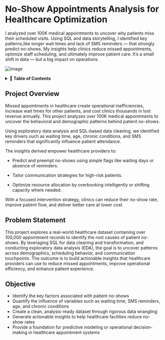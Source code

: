 # No-Show Appointments Analysis for Healthcare Optimization

I analyzed over 100K medical appointments to uncover why patients miss their scheduled visits. Using SQL and data storytelling, I identified key patterns,like longer wait times and lack of SMS reminders — that strongly predict no-shows. My insights help clinics reduce missed appointments, optimize staff scheduling, and ultimately improve patient care. It’s a small shift in data — but a big impact on operations.


![image]()

<details>
<summary><strong>📑 Table of Contents</strong></summary>

- [Project Overview](#project-overview)  
- [Problem Statement](#problem-statement)  
<!-- - [Objective](#objective)   -->
<!-- - [Dataset Description](#dataset-description)   -->
<!-- - [Tools & Technologies](#tools--technologies)   -->
<!-- - [Data Cleaning & Preparation](#data-cleaning--preparation)   -->
<!-- - [Exploratory Data Analysis (EDA)](#exploratory-data-analysis-eda)   -->
<!-- - [Key SQL Queries & Business Insights](#key-sql-queries--business-insights)   -->
  <!-- - [Query 1: Total Revenue](#query-1-total-revenue-from-transaction-and-subscription-fees)   -->
  <!-- - [Query 2: Revenue by Plan Type](#query-2-revenue-breakdown-by-plan-type-free-vs-premium)   -->
  <!-- - [Query 3: Profitability Classification](#query-3-profitability-classification-using-cte--case)   -->
  <!-- - [Query 4: Estimated ROI per User](#query-4-estimated-roi-per-user-assuming-5-costuser)   -->
<!-- - [Data Visualization / Dashboard](#data-visualization--dashboard)   -->
<!-- - [Recommendations](#recommendations)   -->
<!-- - [Challenges Faced](#challenges-faced)   -->
<!-- - [Conclusion](#conclusion)   -->
<!-- - [Next Steps / Future Work](#next-steps--future-work)   -->
- [Author & License](#author--license)

</details>

## Project Overview

Missed appointments in healthcare create operational inefficiencies, increase wait times for other patients, and cost clinics thousands in lost revenue annually. This project analyzes over 100K medical appointments to uncover the behavioral and demographic patterns behind patient no-shows.

Using exploratory data analysis and SQL-based data cleaning, we identified key drivers such as waiting time, age, chronic conditions, and SMS reminders that significantly influence patient attendance.

The insights derived empower healthcare providers to:

- Predict and preempt no-shows using simple flags like waiting days or absence of reminders.

- Tailor communication strategies for high-risk patients.

- Optimize resource allocation by overbooking intelligently or shifting capacity where needed.

With a focused intervention strategy, clinics can reduce their no-show rate, improve patient flow, and deliver better care at lower cost.

## Problem Statement

This project explores a real-world healthcare dataset containing over 100,000 appointment records to identify the root causes of patient no-shows. By leveraging SQL for data cleaning and transformation, and conducting exploratory data analysis (EDA), the goal is to uncover patterns across demographics, scheduling behavior, and communication touchpoints. The outcome is to build actionable insights that healthcare providers can use to reduce missed appointments, improve operational efficiency, and enhance patient experience.

## Objective
- Identify the key factors associated with patient no-shows
- Quantify the influence of variables such as waiting time, SMS reminders, age, and chronic conditions
- Create a clean, analysis-ready dataset through rigorous data wrangling
- Generate actionable insights to help healthcare facilities reduce no-show rates
- Provide a foundation for predictive modeling or operational decision-making in healthcare appointment systems 

<!-- ## Dataset Description

This dataset simulates 12 months of usage from Jan–Dec 2024 and includes four related tables:

| Table Name       | Columns                                | Purpose |
|------------------|----------------------------------------|---------|
| quicksave_users  | user_id, signup_date, user_type, plan_name | User demographics & subscription type |
| transactions     | transaction_id, user_id, date, amount, fee_amount, goal_id | Micro-savings logs + fee generation |
| subscriptions    | user_id, start_date, end_date, fee_amount | Premium subscription tracking |
| goals            | goal_id, goal_name, target_amount | Goal categorization and target logic |

Note: This dataset was randomly generated. -->



<!-- ## Tools & Technologies

- MYSQL – querying, joins, CTEs, CASE logic  
- Power BI – visualization, performance dashboard  
- Excel – KPI tracking and raw data cross-checks  
- GitHub – project publishing and documentation -->

<!-- ## Data Cleaning & Preparation

- Ensured referential integrity across user_id and goal_id  
- Validated date formats and ensured complete monthly data  
- Checked for missing values in financial columns (fee_amount)  
- Verified consistent value ranges (e.g., realistic goal targets and fees) -->

<!-- ## Exploratory Data Analysis (EDA)

- Monthly transaction and subscription volume trends  
- Distribution of users by plan and user type  
- Outlier detection in revenue and goal target amounts  
- Correlation between target amount and transaction frequency -->


<!-- ## Key SQL Queries & Business Insights

### Query 1: Total Revenue from Transaction and Subscription Fees

**Purpose:** Measure the total income QuickSave generated in 2024.

![image](https://github.com/user-attachments/assets/b7d0a92f-85c7-4b7e-8b96-69b47944ec38)

**Insight:**  
QuickSave generated $4,584.12 in total revenue:
- $3,788.78 from transaction fees  
- $795.34 from premium subscriptions  
This indicates a working hybrid model, though transactions dominate. -->

<!-- ### Query 2: Revenue Breakdown by Plan Type (Free vs Premium)

**Purpose:** Evaluate how user plans contribute to overall revenue.

![image](https://github.com/user-attachments/assets/9cf13184-fa5a-4dad-b65a-6813ff1c6c63)

**Insight:**  
Premium users (266) contributed $1,793.96, averaging $6.74 per user
Free users generated $2,790.16 total
Despite being a smaller group, Premium users underperformed Free users in total revenue, indicating a potential pricing or feature value mismatch that warrants further investigation.

### Query 3: Profitability Classification (Using CTE + CASE)

**Purpose:** Categorize users into profitability tiers based on their revenue contribution.

![image](https://github.com/user-attachments/assets/ee8faa7b-5f9a-48da-9dc2-1cd160e3c35b)

**Insight:**  
Users were grouped as:
- Profitable: ≥ $10  
- Marginal: $5–9.99  
- Loss: < $5  

Only 369 out of 1000 users (36.9%) reached break-even or better.  
Most users incurred more cost than revenue, signaling retention or engagement challenges.


### Query 4: Estimated ROI Per User (Assuming $5 Cost/User)

**Purpose:** Estimate ROI using total revenue minus assumed operating cost.

![image](https://github.com/user-attachments/assets/c89c263b-ff24-4bbd-b52b-fbcb58e509e4)

**Insight:**  
- ROI leaders generated $40–45+ per user in value  
- However, about 63% of users were unprofitable (ROI < 0)  
These results reinforce the need for better segmentation, smarter onboarding, and more Premium upgrades. -->


<!-- ## Data Visualization / Dashboard

An interactive Power BI dashboard was created to summarize:
- Monthly revenue and user activity  
- Revenue by plan and user type  
- Goal performance (e.g., Home Renovation, Education)  
- Break-even analysis  
- Top users by ROI

![front](https://github.com/user-attachments/assets/b988c40a-adc8-459b-b485-d565346a5c01)

https://github.com/user-attachments/assets/05616ccf-2ca4-4423-be76-e18d7a2dcd60 -->

<!-- ## Recommendations

1. Scale Premium acquisition – high ARPU and ROI per user  
2. Target Free users with upsell campaigns  
3. Streamline cost-to-serve operations for low-value users  
4. Expand focus on top-performing goals (e.g., Retirement, Education)  
5. Monitor break-even ratio quarterly to track sustainability -->

<!-- ## Challenges Faced

- Interpreting user value with flat cost assumptions  
- Mock dataset lacked nuanced user behavior (e.g., churn signals)  
- Maintaining consistent joins and CTE logic across all queries   -->

<!-- ## Conclusion

This analysis shows QuickSave has strong potential via Premium users and certain goal types, but currently relies on a small percentage of users for most revenue.  
Data supports continued development with product optimization and targeted marketing. -->

<!-- ## Next Steps / Future Work

- Add churn and lifetime value modeling  
- Automate profitability scoring using SQL procedures  
- Introduce clustering for user behavior segmentation  
- Develop goal conversion funnels and engagement scoring -->

<!-- ## Author & License

This project was created as part of a professional portfolio to demonstrate practical financial analytics using SQL & Power BI.

- TikTok: [@wanja_analyst](https://www.tiktok.com/@wanja_analyst)
- GitHub: [https://github.com/wanja-susan](https://github.com/wanja-susan)    
- LinkedIn: [Susan Wanja Kariuki](https://www.linkedin.com/in/susan-wanja-1b63a6234/)  

© 2025 | Susan Wanja | Data Analytics Portfolio -->

